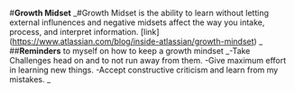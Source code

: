 #**Growth Midset**
 _#Growth Midset is the ability to learn without letting external influnences and negative midsets affect the way you intake, process, and interpret information.
 [link] (https://www.atlassian.com/blog/inside-atlassian/growth-mindset)
 _
 ##**Reminders** to myself on how to keep a growth mindset
 _-Take Challenges head on and to not run away from them.
 -Give maximum effort in learning new things. 
 -Accept constructive criticism and learn from my mistakes.
_
